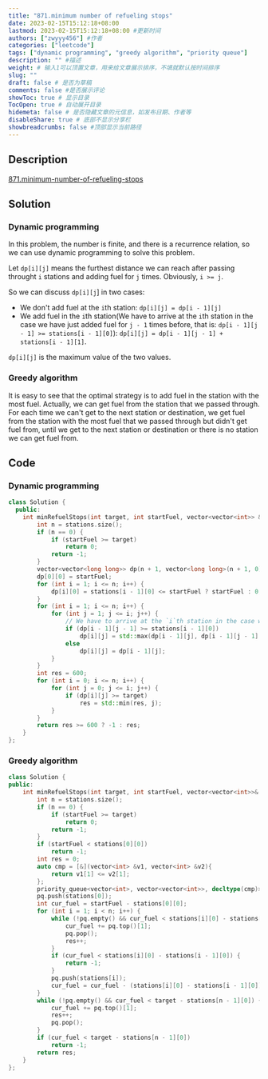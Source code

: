 ```yaml
---
title: "871.minimum number of refueling stops"
date: 2023-02-15T15:12:18+08:00
lastmod: 2023-02-15T15:12:18+08:00 #更新时间
authors: ["zwyyy456"] #作者
categories: ["leetcode"]
tags: ["dynamic programming", "greedy algorithm", "priority queue"]
description: "" #描述
weight: # 输入1可以顶置文章，用来给文章展示排序，不填就默认按时间排序
slug: ""
draft: false # 是否为草稿
comments: false #是否展示评论
showToc: true # 显示目录
TocOpen: true # 自动展开目录
hidemeta: false # 是否隐藏文章的元信息，如发布日期、作者等
disableShare: true # 底部不显示分享栏
showbreadcrumbs: false #顶部显示当前路径
---
```

## Description
[871.minimum-number-of-refueling-stops](https://leetcode.cn/problems/minimum-number-of-refueling-stops/)

## Solution
### Dynamic programming
In this problem, the number is finite, and there is a recurrence relation, so we can use dynamic programming to solve this problem.

Let `dp[i][j]` means the furthest distance we can reach after passing throught `i` stations and adding fuel for `j` times. Obviously, `i >= j`.

So we can discuss `dp[i][j`] in two cases:
- We don't add fuel at the `i`th station: `dp[i][j] = dp[i - 1][j]`
- We add fuel in the `i`th station(We have to arrive at the `i`th station in the case we have just added fuel for `j - 1` times before, that is: `dp[i - 1][j - 1] >= stations[i - 1][0]`): `dp[i][j] = dp[i - 1][j - 1] + stations[i - 1][1]`.

`dp[i][j]` is the maximum value of the two values.

### Greedy algorithm
It is easy to see that the optimal strategy is to add fuel in the station with the most fuel. Actually, we can get fuel from the station that we passed through. For each time we can't get to the next station or destination, we get fuel from the station with the most fuel that we passed through but didn't get fuel from, until we get to the next station or destination or there is no station we can get fuel from.

## Code
### Dynamic programming
```cpp
class Solution {
  public:
    int minRefuelStops(int target, int startFuel, vector<vector<int>> &stations) {
        int n = stations.size();
        if (n == 0) {
            if (startFuel >= target)
                return 0;
            return -1;
        }
        vector<vector<long long>> dp(n + 1, vector<long long>(n + 1, 0));
        dp[0][0] = startFuel;
        for (int i = 1; i <= n; i++) {
            dp[i][0] = stations[i - 1][0] <= startFuel ? startFuel : 0;
        }
        for (int i = 1; i <= n; i++) {
            for (int j = 1; j <= i; j++) {
                // We have to arrive at the `i`th station in the case we have just added fuel for `j - 1` times before,
                if (dp[i - 1][j - 1] >= stations[i - 1][0])
                    dp[i][j] = std::max(dp[i - 1][j], dp[i - 1][j - 1] + stations[i - 1][1]);
                else
                    dp[i][j] = dp[i - 1][j];
            }
        }
        int res = 600;
        for (int i = 0; i <= n; i++) {
            for (int j = 0; j <= i; j++) {
                if (dp[i][j] >= target)
                    res = std::min(res, j);
            }
        }
        return res >= 600 ? -1 : res;
    }
};
```

### Greedy algorithm
```cpp
class Solution {
public:
    int minRefuelStops(int target, int startFuel, vector<vector<int>>& stations) {
        int n = stations.size();
        if (n == 0) {
            if (startFuel >= target)
                return 0;
            return -1;
        }
        if (startFuel < stations[0][0])
            return -1;
        int res = 0;
        auto cmp = [&](vector<int> &v1, vector<int> &v2){
            return v1[1] <= v2[1];
        };
        priority_queue<vector<int>, vector<vector<int>>, decltype(cmp)> pq(cmp); // heap top is the station with the most fuel
        pq.push(stations[0]);
        int cur_fuel = startFuel - stations[0][0];
        for (int i = 1; i < n; i++) {
            while (!pq.empty() && cur_fuel < stations[i][0] - stations[i - 1][0]) { // notice the **while**, and judge if pq is empty first!
                cur_fuel += pq.top()[1];
                pq.pop();
                res++;
            }
            if (cur_fuel < stations[i][0] - stations[i - 1][0]) {
                return -1;
            }
            pq.push(stations[i]);
            cur_fuel = cur_fuel - (stations[i][0] - stations[i - 1][0]);
        }
        while (!pq.empty() && cur_fuel < target - stations[n - 1][0]) {
            cur_fuel += pq.top()[1];
            res++;
            pq.pop();
        }
        if (cur_fuel < target - stations[n - 1][0])
            return -1;
        return res;
    }
};
```